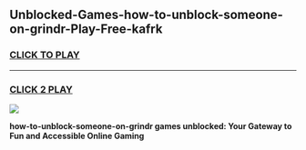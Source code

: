 
## Unblocked-Games-how-to-unblock-someone-on-grindr-Play-Free-kafrk
<h3>
<a href="https://premium76.site?title=how-to-unblock-someone-on-grindr&ref=10A">CLICK TO PLAY</a></h3>
<hr>

<h3>
<a href="https://premium76.site?title=how-to-unblock-someone-on-grindr&ref=10A">CLICK 2 PLAY</a>
  
</h3>

<a href="https://premium76.site?title=how-to-unblock-someone-on-grindr&ref=10A"><img src="https://clearcache.store/games.png"></a>


**how-to-unblock-someone-on-grindr games unblocked: Your Gateway to Fun and Accessible Online Gaming**
